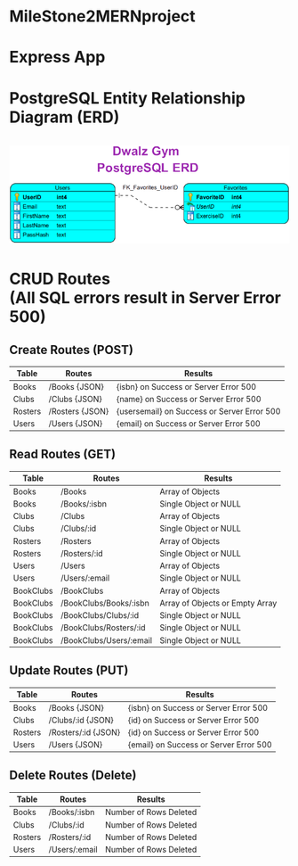 # MileStone2MERNproject
# Express App
# PostgreSQL Entity Relationship Diagram (ERD) <br><br> ![](./assets/images/DwalzGym.png)

# CRUD Routes <br> (All SQL errors result in Server Error 500)
## Create Routes (POST)
| Table     | Routes          | Results 
|-----------|-----------------|---------
| Books     | /Books {JSON}   | {isbn} on Success or Server Error 500
| Clubs     | /Clubs {JSON}   | {name} on Success or Server Error 500
| Rosters   | /Rosters {JSON} | {usersemail} on Success or Server Error 500
| Users     | /Users {JSON}   | {email} on Success or Server Error 500

## Read Routes (GET)
| Table     | Routes                  | Results 
|-----------|-------------------------|---------
| Books     | /Books                  | Array of Objects
| Books     | /Books/:isbn            | Single Object or NULL
| Clubs     | /Clubs                  | Array of Objects
| Clubs     | /Clubs/:id              | Single Object or NULL
| Rosters   | /Rosters                | Array of Objects
| Rosters   | /Rosters/:id            | Single Object or NULL
| Users     | /Users                  | Array of Objects
| Users     | /Users/:email           | Single Object or NULL
| BookClubs | /BookClubs              | Array of Objects
| BookClubs | /BookClubs/Books/:isbn  | Array of Objects or Empty Array
| BookClubs | /BookClubs/Clubs/:id    | Single Object or NULL
| BookClubs | /BookClubs/Rosters/:id  | Single Object or NULL
| BookClubs | /BookClubs/Users/:email | Single Object or NULL

## Update Routes (PUT)
| Table     | Routes              | Results 
|-----------|---------------------|---------
| Books     | /Books {JSON}       | {isbn} on Success or Server Error 500
| Clubs     | /Clubs/:id {JSON}   | {id} on Success or Server Error 500
| Rosters   | /Rosters/:id {JSON} | {id} on Success or Server Error 500
| Users     | /Users {JSON}       | {email} on Success or Server Error 500

## Delete Routes (Delete)
| Table     | Routes        | Results 
|-----------|---------------|---------
| Books     | /Books/:isbn  | Number of Rows Deleted
| Clubs     | /Clubs/:id    | Number of Rows Deleted
| Rosters   | /Rosters/:id  | Number of Rows Deleted
| Users     | /Users/:email | Number of Rows Deleted

